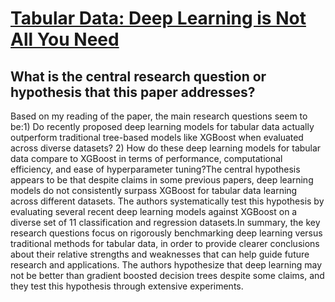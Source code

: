 # [Tabular Data: Deep Learning is Not All You Need](https://arxiv.org/abs/2106.03253)

## What is the central research question or hypothesis that this paper addresses?

Based on my reading of the paper, the main research questions seem to be:1) Do recently proposed deep learning models for tabular data actually outperform traditional tree-based models like XGBoost when evaluated across diverse datasets? 2) How do these deep learning models for tabular data compare to XGBoost in terms of performance, computational efficiency, and ease of hyperparameter tuning?The central hypothesis appears to be that despite claims in some previous papers, deep learning models do not consistently surpass XGBoost for tabular data learning across different datasets. The authors systematically test this hypothesis by evaluating several recent deep learning models against XGBoost on a diverse set of 11 classification and regression datasets.In summary, the key research questions focus on rigorously benchmarking deep learning versus traditional methods for tabular data, in order to provide clearer conclusions about their relative strengths and weaknesses that can help guide future research and applications. The authors hypothesize that deep learning may not be better than gradient boosted decision trees despite some claims, and they test this hypothesis through extensive experiments.
